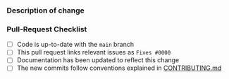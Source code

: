 ### Description of change

<!--
  Please be clear and concise what the change is intended to do,
  why this change is needed, and how you've verified that it
  corrects what you intended to correct.

  In some cases, it may be helpful to include the current behavior
  and the new behavior.

  If the change is related to an open issue, you can link it here.
  If you include `Fixes #0000` (replacing `0000` with the issue number)
  when this is merged, it will automatically mark the issue as fixed and
  close it.
-->

### Pull-Request Checklist

<!--
  Please make sure to review and check all the following items:

  If an item is not applicable, you can add "N/A" to the end.
-->

- [ ] Code is up-to-date with the `main` branch
- [ ] This pull request links relevant issues as `Fixes #0000`
- [ ] Documentation has been updated to reflect this change
- [ ] The new commits follow conventions explained
  in [CONTRIBUTING.md](https://github.com/withastro-utils/utils/blob/master/CONTRIBUTING.md)
